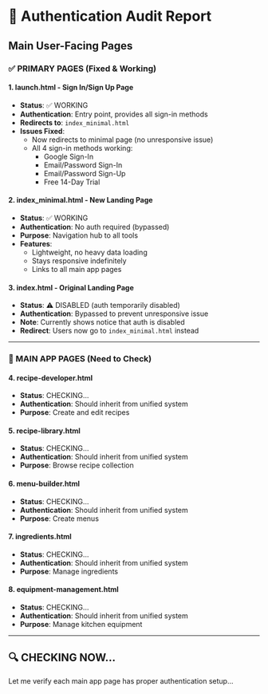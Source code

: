 # 🔐 Authentication Audit Report

## Main User-Facing Pages

### ✅ PRIMARY PAGES (Fixed & Working)

#### 1. **launch.html** - Sign In/Sign Up Page
- **Status**: ✅ WORKING
- **Authentication**: Entry point, provides all sign-in methods
- **Redirects to**: `index_minimal.html`
- **Issues Fixed**: 
  - Now redirects to minimal page (no unresponsive issue)
  - All 4 sign-in methods working:
    - Google Sign-In
    - Email/Password Sign-In
    - Email/Password Sign-Up
    - Free 14-Day Trial

#### 2. **index_minimal.html** - New Landing Page
- **Status**: ✅ WORKING
- **Authentication**: No auth required (bypassed)
- **Purpose**: Navigation hub to all tools
- **Features**:
  - Lightweight, no heavy data loading
  - Stays responsive indefinitely
  - Links to all main app pages

#### 3. **index.html** - Original Landing Page
- **Status**: ⚠️ DISABLED (auth temporarily disabled)
- **Authentication**: Bypassed to prevent unresponsive issue
- **Note**: Currently shows notice that auth is disabled
- **Redirect**: Users now go to `index_minimal.html` instead

---

### 🔧 MAIN APP PAGES (Need to Check)

#### 4. **recipe-developer.html**
- **Status**: CHECKING...
- **Authentication**: Should inherit from unified system
- **Purpose**: Create and edit recipes

#### 5. **recipe-library.html**
- **Status**: CHECKING...
- **Authentication**: Should inherit from unified system
- **Purpose**: Browse recipe collection

#### 6. **menu-builder.html**
- **Status**: CHECKING...
- **Authentication**: Should inherit from unified system
- **Purpose**: Create menus

#### 7. **ingredients.html**
- **Status**: CHECKING...
- **Authentication**: Should inherit from unified system
- **Purpose**: Manage ingredients

#### 8. **equipment-management.html**
- **Status**: CHECKING...
- **Authentication**: Should inherit from unified system
- **Purpose**: Manage kitchen equipment

---

## 🔍 CHECKING NOW...

Let me verify each main app page has proper authentication setup...

